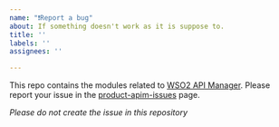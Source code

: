 ```yaml
---
name: "❗️Report a bug"
about: If something doesn't work as it is suppose to.
title: ''
labels: ''
assignees: ''

---
```


This repo contains the modules related to [WSO2 API Manager](https://github.com/wso2/product-apim).
Please report your issue in the [product-apim-issues](https://github.com/wso2/product-apim/issues/new/choose) page. 

*Please do not create the issue in this repository*
